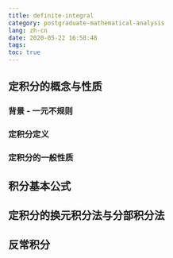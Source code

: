 ```yaml
---
title: definite-integral
category: postgraduate-mathematical-analysis
lang: zh-cn
date: 2020-05-22 16:58:48
tags:
toc: true
---
```


## 定积分的概念与性质

### 背景 - 一元不规则

### 定积分定义

### 定积分的一般性质

## 积分基本公式

## 定积分的换元积分法与分部积分法

## 反常积分